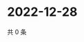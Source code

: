 # 2022-12-28

共 0 条

<!-- BEGIN WEIBO -->
<!-- 最后更新时间 Wed Dec 28 2022 17:13:05 GMT+0800 (China Standard Time) -->

<!-- END WEIBO -->
